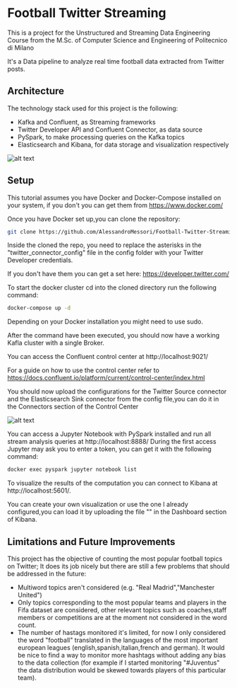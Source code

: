 # Football Twitter Streaming

This is a project for the Unstructured and Streaming Data Engineering Course from the M.Sc. of Computer Science and Engineering of Politecnico di Milano<br/>

It's a Data pipeline to analyze real time football data extracted from Twitter posts.


## Architecture

The technology stack used for this project is the following:


* Kafka and Confluent, as Streaming frameworks
* Twitter Developer API and Confluent Connector, as data source 
* PySpark, to make processing queries on the Kafka topics
* Elasticsearch and Kibana, for data storage and visualization respectively

![alt text](https://i.ibb.co/0ykJVzc/pipeline.png?raw=true)



## Setup

This tutorial assumes you have Docker and Docker-Compose installed on your system, if you don't you can get them from https://www.docker.com/

Once you have Docker set up,you can clone the repository:

```bash
git clone https://github.com/AlessandroMessori/Football-Twitter-Streaming
```

Inside the cloned the repo, you need to replace the asterisks in the "twitter_connector_config" file in the config folder with your Twitter Developer credentials.

If you don't have them you can get a set here: https://developer.twitter.com/

To start the docker cluster cd into the cloned directory run the following command:

```bash
docker-compose up -d
```

Depending on your Docker installation you might need to use sudo.

After the command have been executed, you should now have a working Kafla cluster with a single Broker.

You can access the  Confluent control center at http://localhost:9021/ 

For a guide on how to use the control center refer to https://docs.confluent.io/platform/current/control-center/index.html

You should now upload the configurations for the Twitter Source connector and the Elasticsearch Sink connector from the config file,you can do it in the Connectors section of the Control Center


![alt text](https://i.ibb.co/rd7gPTJ/upload.png?raw=true)



You can access a Jupyter Notebook with PySpark installed and run all stream analysis queries at http://localhost:8888/
During the first access Jupyter may ask you to enter a token, you can get it with the following command:

```bash
docker exec pyspark jupyter notebook list
```

To visualize the results of the computation you can connect to Kibana at http://localhost:5601/.

You can create your own visualization or use the one I already configured,you can load it by uploading the file "" in the Dashboard section of Kibana.

## Limitations and Future Improvements

This project has the objective of counting the most popular football topics on Twitter;
It does its job  nicely but there are still a few problems that should be addressed in the future:

* Multiword topics aren't considered (e.g. "Real Madrid","Manchester United")
* Only topics corresponding to the most popular teams and players in the Fifa dataset are considered, other relevant topics such as coaches,staff members or competitions are at the moment not considered in the word count.
* The number of hastags monitored it's limited, for now I only considered the word "football" translated in the languages of the most important european leagues (english,spanish,italian,french and german). It would be nice to find a way to monitor more hashtags without adding any bias to the data collection (for example if I started monitoring "#Juventus" the data distribution would be skewed towards players of this particular team).